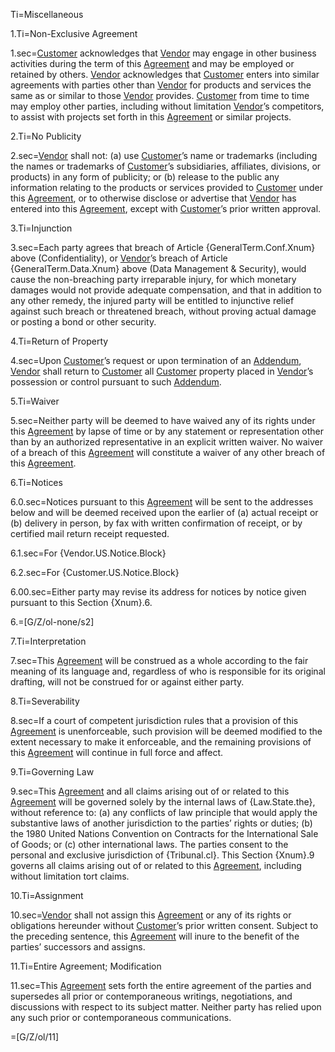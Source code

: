 Ti=Miscellaneous

1.Ti=Non-Exclusive Agreement

1.sec=<a href='#Def.Customer.sec' class='definedterm'>Customer</a> acknowledges that <a href='#Def.Vendor.sec' class='definedterm'>Vendor</a> may engage in other business activities during the term of this <a href='#Def.Agreement.sec' class='definedterm'>Agreement</a> and may be employed or retained by others. <a href='#Def.Vendor.sec' class='definedterm'>Vendor</a> acknowledges that <a href='#Def.Customer.sec' class='definedterm'>Customer</a> enters into similar agreements with parties other than <a href='#Def.Vendor.sec' class='definedterm'>Vendor</a> for products and services the same as or similar to those <a href='#Def.Vendor.sec' class='definedterm'>Vendor</a> provides. <a href='#Def.Customer.sec' class='definedterm'>Customer</a> from time to time may employ other parties, including without limitation <a href='#Def.Vendor.sec' class='definedterm'>Vendor</a>’s competitors, to assist with projects set forth in this <a href='#Def.Agreement.sec' class='definedterm'>Agreement</a> or similar projects.

2.Ti=No Publicity

2.sec=<a href='#Def.Vendor.sec' class='definedterm'>Vendor</a> shall not: (a) use <a href='#Def.Customer.sec' class='definedterm'>Customer</a>’s name or trademarks (including the names or trademarks of <a href='#Def.Customer.sec' class='definedterm'>Customer</a>’s subsidiaries, affiliates, divisions, or products) in any form of publicity; or (b) release to the public any information relating to the products or services provided to <a href='#Def.Customer.sec' class='definedterm'>Customer</a> under this <a href='#Def.Agreement.sec' class='definedterm'>Agreement</a>, or to otherwise disclose or advertise that <a href='#Def.Vendor.sec' class='definedterm'>Vendor</a> has entered into this <a href='#Def.Agreement.sec' class='definedterm'>Agreement</a>, except with <a href='#Def.Customer.sec' class='definedterm'>Customer</a>’s prior written approval.

3.Ti=Injunction

3.sec=Each party agrees that breach of Article {GeneralTerm.Conf.Xnum} above (Confidentiality), or <a href='#Def.Vendor.sec' class='definedterm'>Vendor</a>’s breach of Article {GeneralTerm.Data.Xnum} above (Data Management & Security), would cause the non-breaching party irreparable injury, for which monetary damages would not provide adequate compensation, and that in addition to any other remedy, the injured party will be entitled to injunctive relief against such breach or threatened breach, without proving actual damage or posting a bond or other security.

4.Ti=Return of Property

4.sec=Upon <a href='#Def.Customer.sec' class='definedterm'>Customer</a>’s request or upon termination of an <a href='#Def.Addendum.sec' class='definedterm'>Addendum</a>, <a href='#Def.Vendor.sec' class='definedterm'>Vendor</a> shall return to <a href='#Def.Customer.sec' class='definedterm'>Customer</a> all <a href='#Def.Customer.sec' class='definedterm'>Customer</a> property placed in <a href='#Def.Vendor.sec' class='definedterm'>Vendor</a>’s possession or control pursuant to such <a href='#Def.Addendum.sec' class='definedterm'>Addendum</a>.

5.Ti=Waiver

5.sec=Neither party will be deemed to have waived any of its rights under this <a href='#Def.Agreement.sec' class='definedterm'>Agreement</a> by lapse of time or by any statement or representation other than by an authorized representative in an explicit written waiver. No waiver of a breach of this <a href='#Def.Agreement.sec' class='definedterm'>Agreement</a> will constitute a waiver of any other breach of this <a href='#Def.Agreement.sec' class='definedterm'>Agreement</a>.

6.Ti=Notices

6.0.sec=Notices pursuant to this <a href='#Def.Agreement.sec' class='definedterm'>Agreement</a> will be sent to the addresses below and will be deemed received upon the earlier of (a) actual receipt or (b) delivery in person, by fax with written confirmation of receipt, or by certified mail return receipt requested.

6.1.sec=For {Vendor.US.Notice.Block}

6.2.sec=For {Customer.US.Notice.Block}

6.00.sec=Either party may revise its address for notices by notice given pursuant to this Section {Xnum}.6.

6.=[G/Z/ol-none/s2]

7.Ti=Interpretation

7.sec=This <a href='#Def.Agreement.sec' class='definedterm'>Agreement</a> will be construed as a whole according to the fair meaning of its language and, regardless of who is responsible for its original drafting, will not be construed for or against either party.

8.Ti=Severability

8.sec=If a court of competent jurisdiction rules that a provision of this <a href='#Def.Agreement.sec' class='definedterm'>Agreement</a> is unenforceable, such provision will be deemed modified to the extent necessary to make it enforceable, and the remaining provisions of this <a href='#Def.Agreement.sec' class='definedterm'>Agreement</a> will continue in full force and affect.

9.Ti=Governing Law

9.sec=This <a href='#Def.Agreement.sec' class='definedterm'>Agreement</a> and all claims arising out of or related to this <a href='#Def.Agreement.sec' class='definedterm'>Agreement</a> will be governed solely by the internal laws of {Law.State.the}, without reference to: (a) any conflicts of law principle that would apply the substantive laws of another jurisdiction to the parties’ rights or duties; (b) the 1980 United Nations Convention on Contracts for the International Sale of Goods; or (c) other international laws. The parties consent to the personal and exclusive jurisdiction of {Tribunal.cl}. This Section {Xnum}.9 governs all claims arising out of or related to this <a href='#Def.Agreement.sec' class='definedterm'>Agreement</a>, including without limitation tort claims.

10.Ti=Assignment

10.sec=<a href='#Def.Vendor.sec' class='definedterm'>Vendor</a> shall not assign this <a href='#Def.Agreement.sec' class='definedterm'>Agreement</a> or any of its rights or obligations hereunder without <a href='#Def.Customer.sec' class='definedterm'>Customer</a>’s prior written consent. Subject to the preceding sentence, this <a href='#Def.Agreement.sec' class='definedterm'>Agreement</a> will inure to the benefit of the parties’ successors and assigns.

11.Ti=Entire Agreement; Modification

11.sec=This <a href='#Def.Agreement.sec' class='definedterm'>Agreement</a> sets forth the entire agreement of the parties and supersedes all prior or contemporaneous writings, negotiations, and discussions with respect to its subject matter. Neither party has relied upon any such prior or contemporaneous communications.

=[G/Z/ol/11]
